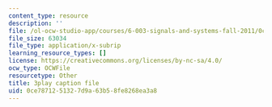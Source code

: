 ```yaml
---
content_type: resource
description: ''
file: /ol-ocw-studio-app/courses/6-003-signals-and-systems-fall-2011/0ce7871251327d9a63b58fe8268ea3a8_iI-ejO9hczw.srt
file_size: 63034
file_type: application/x-subrip
learning_resource_types: []
license: https://creativecommons.org/licenses/by-nc-sa/4.0/
ocw_type: OCWFile
resourcetype: Other
title: 3play caption file
uid: 0ce78712-5132-7d9a-63b5-8fe8268ea3a8
---
```

